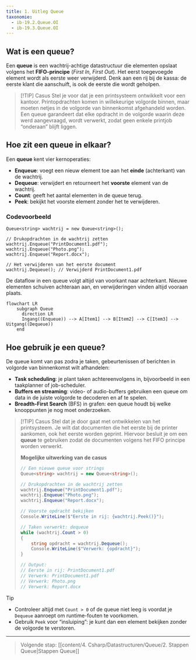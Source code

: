 ```yaml
---
title: 1. Uitleg Queue
taxonomie:
  - ib-19.2.Queue.OI
  - ib-19.3.Queue.OI
---
```


## Wat is een queue?  
Een **queue** is een wachtrij-achtige datastructuur die elementen opslaat volgens het **FIFO-principe** (_First In, First Out_). Het eerst toegevoegde element wordt als eerste weer verwijderd. Denk aan een rij bij de kassa: de eerste klant die aanschuift, is ook de eerste die wordt geholpen.  

> [!TIP] Casus
> Stel je voor dat je een printsysteem ontwikkelt voor een kantoor. Printopdrachten komen in willekeurige volgorde binnen, maar moeten netjes in de volgorde van binnenkomst afgehandeld worden. Een queue garandeert dat elke opdracht in de volgorde waarin deze werd aangevraagd, wordt verwerkt, zodat geen enkele printjob “onderaan” blijft liggen.

## Hoe zit een queue in elkaar?  
Een **queue** kent vier kernoperaties:  
- **Enqueue**: voegt een nieuw element toe aan het **einde** (achterkant) van de wachtrij.  
- **Dequeue**: verwijdert en retourneert het **voorste** element van de wachtrij.  
- **Count**: geeft het aantal elementen in de queue terug.
- **Peek**: bekijkt het voorste element zonder het te verwijderen.  

### Codevoorbeeld
```
Queue<string> wachtrij = new Queue<string>();

// Drukopdrachten in de wachtrij zetten
wachtrij.Enqueue("PrintDocument1.pdf");
wachtrij.Enqueue("Photo.png");
wachtrij.Enqueue("Report.docx");

// Het verwijderen van het eerste document
wachtrij.Dequeue(); // Verwijderd PrintDocument1.pdf
```

De dataflow in een queue volgt altijd van voorkant naar achterkant. Nieuwe elementen schuiven achteraan aan, en verwijderingen vinden altijd vooraan plaats.

```mermaid
flowchart LR
    subgraph Queue
      direction LR
      Ingang((Enqueue)) --> A[Item1] --> B[Item2] --> C[Item3] --> Uitgang((Dequeue))
    end
```

## Hoe gebruik je een queue?
De queue komt van pas zodra je taken, gebeurtenissen of berichten in volgorde van binnenkomst wilt afhandelen:

- **Task scheduling**: je plant taken achtereenvolgens in, bijvoorbeeld in een taakplanner of job-scheduler.
- **Buffers en streaming**: video- of audio-buffers gebruiken een queue om data in de juiste volgorde te decoderen en af te spelen.
- **Breadth-First Search** (BFS) in grafen: een queue houdt bij welke knooppunten je nog moet onderzoeken.

> [!TIP] Casus
> Stel dat je door gaat met ontwikkelen van het printsysteem. Je wilt dat documenten die het eerste bij de printer aankomen, ook het eerste worden geprint. Hiervoor besluit je om een **queue** te gebruiken zodat de documenten volgens het FIFO principe worden verwerkt.
> 
> **Mogelijke uitwerking van de casus**
> ```csharp
> // Een nieuwe queue voor strings
> Queue<string> wachtrij = new Queue<string>();
> 
> // Drukopdrachten in de wachtrij zetten
> wachtrij.Enqueue("PrintDocument1.pdf");
> wachtrij.Enqueue("Photo.png");
> wachtrij.Enqueue("Report.docx");
> 
> // Voorste opdracht bekijken
> Console.WriteLine($"Eerste in rij: {wachtrij.Peek()}");
> 
> // Taken verwerkt: dequeue
> while (wachtrij.Count > 0)
> {
>     string opdracht = wachtrij.Dequeue();
>     Console.WriteLine($"Verwerk: {opdracht}");
> }
> 
> // Output:
> // Eerste in rij: PrintDocument1.pdf
> // Verwerk: PrintDocument1.pdf
> // Verwerk: Photo.png
> // Verwerk: Report.docx
> ```

> [!TIP]
> - Controleer altijd met `Count > 0` of de queue niet leeg is voordat je `Dequeue` aanroept om runtime-fouten te voorkomen.
> - Gebruik `Peek` voor “insluiping”: je kunt dan een element bekijken zonder de volgorde te verstoren.

---

> Volgende stap: [[content/4. Csharp/Datastructuren/Queue/2. Stappen Queue|Stappen Queue]]
